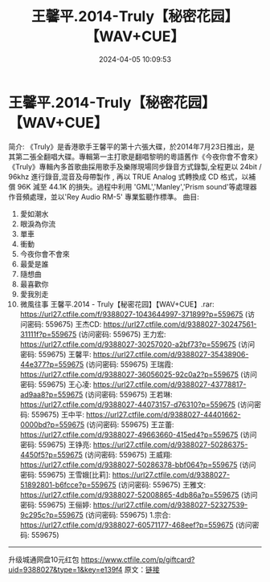 ﻿---
title: 王馨平.2014-Truly【秘密花园】【WAV+CUE】
date: 2024-04-05 10:09:53
categories: WAV车载音乐、镜像
tags: 华语中文
---
# 王馨平.2014-Truly【秘密花园】【WAV+CUE】

简介:
《Truly》是香港歌手王馨平的第十六張大碟，於2014年7月23日推出，是其第二張全翻唱大碟。專輯第一主打歌是翻唱黎明的粵語舊作《今夜你會不會來》
《Truly》專輯內多首歌曲採用歌手及樂隊現場同步錄音方式錄製,全程更以 24bit / 96khz 進行錄音,混音及母帶製作
, 再以 TRUE Analog 式轉換成 CD 格式，以補償 96K 減至 44.1K 的損失。過程中利用
'GML','Manley','Prism sound'等處理器作音頻處理，並以'Rey Audio RM-5'
專業監聽作標準。
曲目:
1. 愛如潮水
2. 眼淚為你流
3. 單車
4. 衝動
5. 今夜你會不會來
6. 最愛是誰
7. 隨想曲
8. 最喜歡你
9. 愛我別走
10. 微風往事
王馨平.2014 - Truly【秘密花园】【WAV+CUE】.rar: https://url27.ctfile.com/f/9388027-1043644997-371899?p=559675
(访问密码: 559675)
王杰CD: https://url27.ctfile.com/d/9388027-30247561-31111f?p=559675
(访问密码: 559675)
王力宏: https://url27.ctfile.com/d/9388027-30257020-a2bf73?p=559675
(访问密码: 559675)
王馨平: https://url27.ctfile.com/d/9388027-35438906-44e377?p=559675
(访问密码: 559675)
王瑞霞: https://url27.ctfile.com/d/9388027-36056025-92c0a2?p=559675
(访问密码: 559675)
王心凌: https://url27.ctfile.com/d/9388027-43778817-ad9aa8?p=559675
(访问密码: 559675)
王若琳: https://url27.ctfile.com/d/9388027-44073157-d76310?p=559675
(访问密码: 559675)
王中平: https://url27.ctfile.com/d/9388027-44401662-0000bd?p=559675
(访问密码: 559675)
王芷蕾: https://url27.ctfile.com/d/9388027-49663660-415ed4?p=559675
(访问密码: 559675)
王铮亮: https://url27.ctfile.com/d/9388027-50286375-4450f5?p=559675
(访问密码: 559675)
王威翔: https://url27.ctfile.com/d/9388027-50286378-bbf064?p=559675
(访问密码: 559675)
王雪娥[比莉]: https://url27.ctfile.com/d/9388027-51892801-b6fcce?p=559675
(访问密码: 559675)
王雅文: https://url27.ctfile.com/d/9388027-52008865-4db86a?p=559675
(访问密码: 559675)
王俪婷: https://url27.ctfile.com/d/9388027-52327539-9c295c?p=559675
(访问密码: 559675)
1.宗合: https://url27.ctfile.com/d/9388027-60571177-468eef?p=559675
(访问密码: 559675)
**************************
升级城通网盘10元红包 https://www.ctfile.com/p/giftcard?uid=9388027&type=1&key=e139f4
原文：[链接](https://blog.sina.com.cn/s/blog_1647c7e7601031503.html)